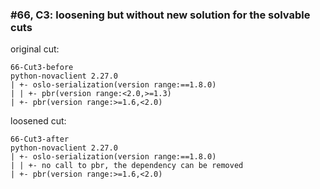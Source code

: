 ### #66, C3: loosening but without new solution for the solvable cuts
original cut:

```
66-Cut3-before
python-novaclient 2.27.0
| +- oslo-serialization(version range:==1.8.0)
| | +- pbr(version range:<2.0,>=1.3)
| +- pbr(version range:>=1.6,<2.0)
```




loosened cut:
```
66-Cut3-after
python-novaclient 2.27.0
| +- oslo-serialization(version range:==1.8.0)
| | +- no call to pbr, the dependency can be removed
| +- pbr(version range:>=1.6,<2.0)
```




